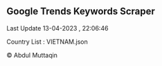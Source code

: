 

## Google Trends Keywords Scraper 
 
Last Update 13-04-2023 , 22:06:46

Country List :
VIETNAM.json



© Abdul Muttaqin 
